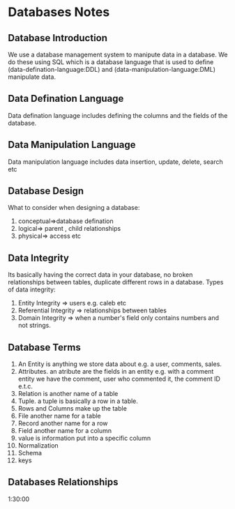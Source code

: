 # Databases Notes

## Database Introduction

We use a database management system to manipute data in a database.
We do these using SQL which is a database language that is used to define (data-defination-language:DDL) and (data-manipulation-language:DML) manipulate data.

## Data Defination Language

Data defination language includes defining the columns and the fields of the database.

## Data Manipulation Language

Data manipulation language includes data insertion, update, delete, search etc

## Database Design

What to consider when designing a database:

1. conceptual=>database defination
2. logical=> parent , child relationships
3. physical=> access etc

## Data Integrity

Its basically having the correct data in your database, no broken relationships between tables, duplicate different rows in a database.
Types of data integrity:

1. Entity Integrity => users e.g. caleb etc
2. Referential Integrity => relationships between tables
3. Domain Integrity => when a number's field only contains numbers and not strings.

## Database Terms

1. An Entity is anything we store data about e.g. a user, comments, sales.
2. Attributes. an atribute are the fields in an entity e.g. with a comment entity we have the comment, user who commented it, the comment ID e.t.c.
3. Relation is another name of a table
4. Tuple. a tuple is basically a row in a table.
5. Rows and Columns make up the table
6. File another name for a table
7. Record another name for a row
8. Field another name for a column
9. value is information put into a specific column
10. Normalization
11. Schema
12. keys

## Databases Relationships

1:30:00
